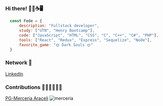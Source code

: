 ### Hi there! 🙋‍♂️☕🖥️	
```js
  const Fede = {
      description: "Fullstack developer",
      study: ["UTN", "Henry Bootcamp"],
      code: ["JavaScript", "HTML", "CSS", "C", "C++", "C#", "PHP"],
      tools: ["React", "Redux", "Express", "Sequelize", "Node"],
      favorite_game: "🌞 Dark Souls 🌞"
  }
```
### Network 📧
[LinkedIn](https://www.linkedin.com/in/federico-jakowicki-a0a835202/)

### Contributions 👨‍💼👨‍💼👨‍💼
<a href="https://github.com/egoyret/PG_MerceriaOnline">PG-Merceria Araceli</a></h3>
![merceria](https://user-images.githubusercontent.com/67632014/131160187-1ab27909-4c04-4f9e-b384-0b1e4bcfa75f.png)
